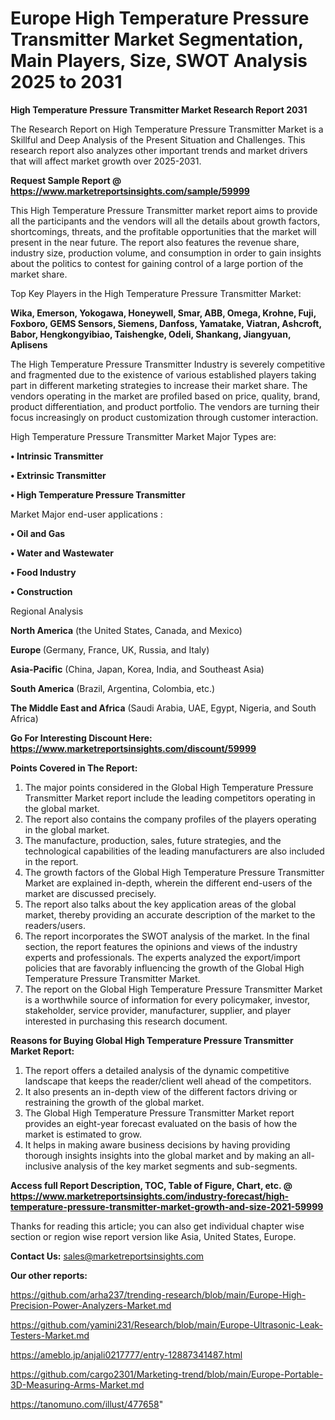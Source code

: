  # Europe High Temperature Pressure Transmitter Market Segmentation, Main Players, Size, SWOT Analysis 2025 to 2031

<strong>High Temperature Pressure Transmitter Market Research Report 2031</strong>

The Research Report on High Temperature Pressure Transmitter Market is a Skillful and Deep Analysis of the Present Situation and Challenges. This research report also analyzes other important trends and market drivers that will affect market growth over 2025-2031.

<strong>Request Sample Report @ <a href=https://www.marketreportsinsights.com/sample/59999>https://www.marketreportsinsights.com/sample/59999</a></strong>

This High Temperature Pressure Transmitter market report aims to provide all the participants and the vendors will all the details about growth factors, shortcomings, threats, and the profitable opportunities that the market will present in the near future. The report also features the revenue share, industry size, production volume, and consumption in order to gain insights about the politics to contest for gaining control of a large portion of the market share.

Top Key Players in the High Temperature Pressure Transmitter Market:

<strong>Wika, Emerson, Yokogawa, Honeywell, Smar, ABB, Omega, Krohne, Fuji, Foxboro, GEMS Sensors, Siemens, Danfoss, Yamatake, Viatran, Ashcroft, Babor, Hengkongyibiao, Taishengke, Odeli, Shankang, Jiangyuan, Aplisens</strong>

The High Temperature Pressure Transmitter Industry is severely competitive and fragmented due to the existence of various established players taking part in different marketing strategies to increase their market share. The vendors operating in the market are profiled based on price, quality, brand, product differentiation, and product portfolio. The vendors are turning their focus increasingly on product customization through customer interaction.

High Temperature Pressure Transmitter Market Major Types are:

<strong>• Intrinsic Transmitter

• Extrinsic Transmitter

• High Temperature Pressure Transmitter</strong>

Market Major end-user applications :

<strong>• Oil and Gas

• Water and Wastewater

• Food Industry

• Construction</strong>

Regional Analysis

</u><strong><b>North America</b></strong> (the United States, Canada, and Mexico)

<strong><b>Europe </b></strong>(Germany, France, UK, Russia, and Italy)

<strong><b>Asia-Pacific</b></strong> (China, Japan, Korea, India, and Southeast Asia)

<strong><b>South America</b></strong> (Brazil, Argentina, Colombia, etc.)

<strong><b>The Middle East and Africa</b></strong> (Saudi Arabia, UAE, Egypt, Nigeria, and South Africa)

<strong>Go For Interesting Discount Here: <a href=https://www.marketreportsinsights.com/discount/59999>https://www.marketreportsinsights.com/discount/59999</a></strong>

<strong>Points Covered in The Report:</strong>
<ol>
  <li>The major points considered in the Global High Temperature Pressure Transmitter Market report include the leading competitors operating in the global market.</li>
  <li>The report also contains the company profiles of the players operating in the global market.</li>
  <li>The manufacture, production, sales, future strategies, and the technological capabilities of the leading manufacturers are also included in the report.</li>
  <li>The growth factors of the Global High Temperature Pressure Transmitter Market are explained in-depth, wherein the different end-users of the market are discussed precisely.</li>
  <li>The report also talks about the key application areas of the global market, thereby providing an accurate description of the market to the readers/users.</li>
  <li>The report incorporates the SWOT analysis of the market. In the final section, the report features the opinions and views of the industry experts and professionals. The experts analyzed the export/import policies that are favorably influencing the growth of the Global High Temperature Pressure Transmitter Market.</li>
  <li>The report on the Global High Temperature Pressure Transmitter Market is a worthwhile source of information for every policymaker, investor, stakeholder, service provider, manufacturer, supplier, and player interested in purchasing this research document.</li>
</ol>
<strong>Reasons for Buying Global High Temperature Pressure Transmitter Market Report:</strong>

<ol>
  <li>The report offers a detailed analysis of the dynamic competitive landscape that keeps the reader/client well ahead of the competitors.</li>
  <li>It also presents an in-depth view of the different factors driving or restraining the growth of the global market.</li>
  <li>The Global High Temperature Pressure Transmitter Market report provides an eight-year forecast evaluated on the basis of how the market is estimated to grow.</li>
  <li>It helps in making aware business decisions by having providing thorough insights insights into the global market and by making an all-inclusive analysis of the key market segments and sub-segments.</li>
</ol>
<strong>Access full Report Description, TOC, Table of Figure, Chart, etc. @ <a href=https://www.marketreportsinsights.com/industry-forecast/high-temperature-pressure-transmitter-market-growth-and-size-2021-59999>https://www.marketreportsinsights.com/industry-forecast/high-temperature-pressure-transmitter-market-growth-and-size-2021-59999</a></strong>


Thanks for reading this article; you can also get individual chapter wise section or region wise report version like Asia, United States, Europe.

<strong>Contact Us:</strong>
sales@marketreportsinsights.com

<strong>Our other reports:</strong>

<a href=https://github.com/arha237/trending-research/blob/main/Europe-High-Precision-Power-Analyzers-Market.md>https://github.com/arha237/trending-research/blob/main/Europe-High-Precision-Power-Analyzers-Market.md</a>

<a href=https://github.com/yamini231/Research/blob/main/Europe-Ultrasonic-Leak-Testers-Market.md>https://github.com/yamini231/Research/blob/main/Europe-Ultrasonic-Leak-Testers-Market.md</a>

<a href=https://ameblo.jp/anjali0217777/entry-12887341487.html>https://ameblo.jp/anjali0217777/entry-12887341487.html</a>

<a href=https://github.com/cargo2301/Marketing-trend/blob/main/Europe-Portable-3D-Measuring-Arms-Market.md>https://github.com/cargo2301/Marketing-trend/blob/main/Europe-Portable-3D-Measuring-Arms-Market.md</a>

<a href=https://tanomuno.com/illust/477658>https://tanomuno.com/illust/477658</a>"
